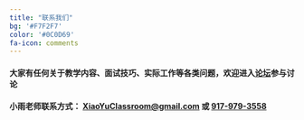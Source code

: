 ```yaml
---
title: "联系我们"
bg: '#F7F2F7'
color: '#0C0D69'
fa-icon: comments
---
```

#### 大家有任何关于教学内容、面试技巧、实际工作等各类问题，欢迎进入<a href="http://forum.xiaoyuclassroom.com" style="font-weight: bold;">论坛</a>参与讨论

#### 小雨老师联系方式： <XiaoYuClassroom@gmail.com> 或 <a href="tel:+19179793558">917-979-3558</a>
